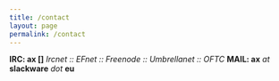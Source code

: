 ```yaml
---
title: /contact
layout: page
permalink: /contact
---
```

**IRC: ax []** *Ircnet :: EFnet :: Freenode :: Umbrellanet :: OFTC*
**MAIL: ax** *at* **slackware** *dot* **eu**

